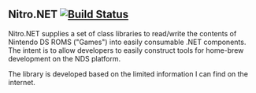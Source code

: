 ## Nitro.NET [![Build Status](https://travis-ci.org/rtlayzell/Nitro.NET.svg?branch=master)](https://travis-ci.org/rtlayzell/Nitro.NET)

Nitro.NET supplies a set of class libraries to read/write the contents of Nintendo DS ROMS ("Games")
into easily consumable .NET components.  The intent is to allow developers to easily construct tools 
for home-brew development on the NDS platform.

The library is developed based on the limited information I can find on the internet.
